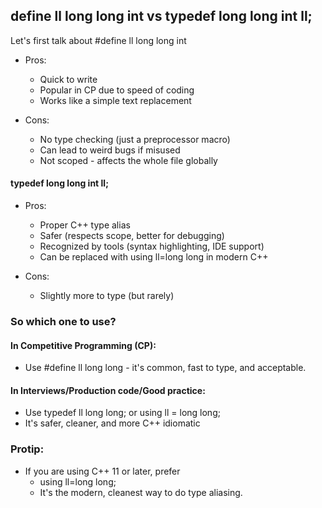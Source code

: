 ## define ll long long int vs typedef long long int ll;
Let's first talk about #define ll long long int
- Pros:
    - Quick to write
    - Popular in CP due to speed of coding
    - Works like a simple text replacement

- Cons:
    - No type checking (just a preprocessor macro)
    - Can lead to weird bugs if misused
    - Not scoped - affects the whole file globally

#### typedef long long int ll;
- Pros:
    - Proper C++ type alias
    - Safer (respects scope, better for debugging)
    - Recognized by tools (syntax highlighting, IDE support)
    - Can be replaced with using ll=long long in modern C++

- Cons:
    - Slightly more to type (but rarely)

### So which one to use?
#### In Competitive Programming (CP):
- Use #define ll long long - it's common, fast to type, and acceptable.
#### In Interviews/Production code/Good practice:
- Use typedef ll long long; or using ll = long long;
- It's safer, cleaner, and more C++ idiomatic

### Protip:
- If you are using C++ 11 or later, prefer
    - using ll=long long;
    - It's the modern, cleanest way to do type aliasing.